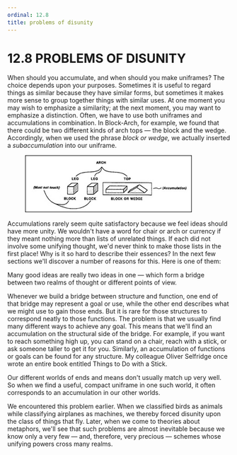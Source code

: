 ```yaml
---
ordinal: 12.8
title: problems of disunity
---
```


# 12.8 PROBLEMS OF DISUNITY 

<p>When should you accumulate, and when should you make uniframes? The choice depends upon your purposes. Sometimes it is useful to regard things as similar because they have similar forms, but sometimes it makes more sense to group together things with similar uses. At one moment you may wish to emphasize a similarity; at the next moment, you may want to emphasize a distinction. Often, we have to use both uniframes and accumulations in combination. In Block-Arch, for example, we found that there could be two different kinds of arch tops &mdash; the block and the wedge. Accordingly, when we used the phrase <em>block or wedge,</em> we actually inserted a <em>subaccumulation</em> into our uniframe.</p>
<figure><img src="../images/ch12/12-12.png"/></figure>
<p>Accumulations rarely seem quite satisfactory because we feel ideas should have more unity. We wouldn't have a word for chair or arch or currency if they meant nothing more than lists of unrelated things. If each did not involve some unifying thought, we'd never think to make those lists in the first place! Why is it so hard to describe their essences? In the next few sections we'll discover a number of reasons for this. Here is one of them:</p>
<p>Many good ideas are really two ideas in one &mdash; which form a bridge between two realms of thought or different points of view.</p>
<p>Whenever we build a bridge between structure and function, one end of that bridge may represent a goal or use, while the other end describes what we might use to gain those ends. But it is rare for those structures to correspond neatly to those functions. The problem is that we usually find many different ways to achieve any goal. This means that we'll find an accumulation on the structural side of the bridge. For example, if you want to reach something high up, you can stand on a chair, reach with a stick, or ask someone taller to get it for you. Similarly, an accumulation of functions or goals can be found for any structure. My colleague Oliver Selfridge once wrote an entire book entitled Things to Do with a Stick.</p>
<p>Our different worlds of ends and means don't usually match up very well. So when we find a useful, compact uniframe in one such world, it often corresponds to an accumulation in our other worlds.</p>
<p>We encountered this problem earlier. When we classified birds as animals while classifying airplanes as machines, we thereby forced disunity upon the class of things that fly. Later, when we come to theories about metaphors, we'll see that such problems are almost inevitable because we know only a very few &mdash; and, therefore, very precious &mdash; schemes whose unifying powers cross many realms.</p>